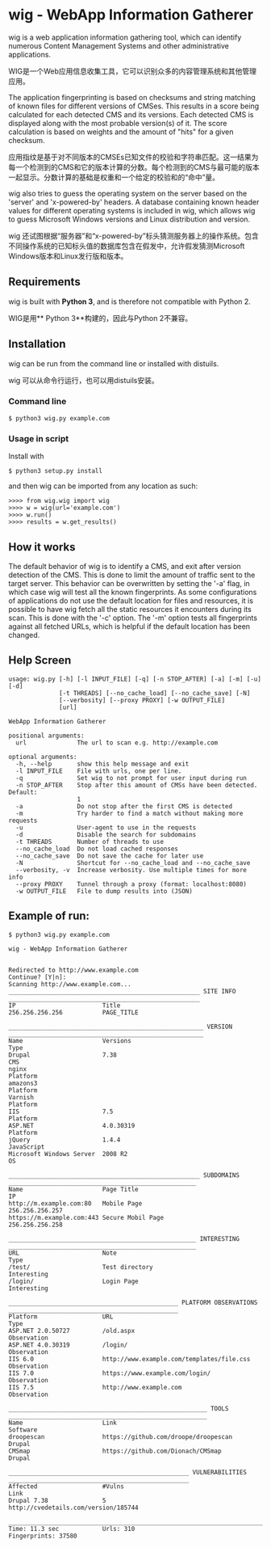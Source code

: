 # wig - WebApp Information Gatherer


wig is a web application information gathering tool, which can identify numerous Content Management Systems and other administrative applications.

WIG是一个Web应用信息收集工具，它可以识别众多的内容管理系统和其他管理应用。



The application fingerprinting is based on checksums and string matching of known files for different versions of CMSes. This results in a score being calculated for each detected CMS and its versions. Each detected CMS is displayed along with the most probable version(s) of it. The score calculation is based on weights and the amount of "hits" for a given checksum.

应用指纹是基于对不同版本的CMSEs已知文件的校验和字符串匹配。这一结果为每一个检测到的CMS和它的版本计算的分数。每个检测到的CMS与最可能的版本一起显示。分数计算的基础是权重和一个给定的校验和的“命中”量。



wig also tries to guess the operating system on the server based on the 'server' and 'x-powered-by' headers. A database containing known header values for different operating systems is included in wig, which allows wig to guess Microsoft Windows versions and Linux distribution and version. 

wig 还试图根据“服务器”和“x-powered-by”标头猜测服务器上的操作系统。包含不同操作系统的已知标头值的数据库包含在假发中，允许假发猜测Microsoft Windows版本和Linux发行版和版本。


## Requirements

wig is built with **Python 3**, and is therefore not compatible with Python 2. 

WIG是用** Python 3**构建的，因此与Python 2不兼容。



## Installation
wig can be run from the command line or installed with distuils.

wig 可以从命令行运行，也可以用distuils安装。


### Command line
```
$ python3 wig.py example.com
```


### Usage in script
Install with 
```
$ python3 setup.py install
```

and then wig can be imported from any location as such:


```
>>>> from wig.wig import wig
>>>> w = wig(url='example.com')
>>>> w.run()
>>>> results = w.get_results()
```



## How it works


The default behavior of wig is to identify a CMS, and exit after version detection of the CMS. This is done to limit the amount of traffic sent to the target server.
This behavior can be overwritten by setting the '-a' flag, in which case wig will test all the known fingerprints.
As some configurations of applications do not use the default location for files and resources, it is possible to have wig fetch all the static resources it encounters during its scan. This is done with the '-c' option.
The '-m' option tests all fingerprints against all fetched URLs, which is helpful if the default location has been changed.



## Help Screen

```
usage: wig.py [-h] [-l INPUT_FILE] [-q] [-n STOP_AFTER] [-a] [-m] [-u] [-d]
              [-t THREADS] [--no_cache_load] [--no_cache_save] [-N]
              [--verbosity] [--proxy PROXY] [-w OUTPUT_FILE]
              [url]

WebApp Information Gatherer

positional arguments:
  url              The url to scan e.g. http://example.com

optional arguments:
  -h, --help       show this help message and exit
  -l INPUT_FILE    File with urls, one per line.
  -q               Set wig to not prompt for user input during run
  -n STOP_AFTER    Stop after this amount of CMSs have been detected. Default:
                   1
  -a               Do not stop after the first CMS is detected
  -m               Try harder to find a match without making more requests
  -u               User-agent to use in the requests
  -d               Disable the search for subdomains
  -t THREADS       Number of threads to use
  --no_cache_load  Do not load cached responses
  --no_cache_save  Do not save the cache for later use
  -N               Shortcut for --no_cache_load and --no_cache_save
  --verbosity, -v  Increase verbosity. Use multiple times for more info
  --proxy PROXY    Tunnel through a proxy (format: localhost:8080)
  -w OUTPUT_FILE   File to dump results into (JSON)
```


## Example of run:

```
$ python3 wig.py example.com

wig - WebApp Information Gatherer


Redirected to http://www.example.com
Continue? [Y|n]:
Scanning http://www.example.com...
_____________________________________________________ SITE INFO _____________________________________________________
IP                        Title                                                                                      
256.256.256.256           PAGE_TITLE                                 
                                                                                                                     
______________________________________________________ VERSION ______________________________________________________
Name                      Versions                                               Type                                
Drupal                    7.38                                                   CMS                                 
nginx                                                                            Platform                            
amazons3                                                                         Platform                            
Varnish                                                                          Platform                            
IIS                       7.5                                                    Platform                            
ASP.NET                   4.0.30319                                              Platform                            
jQuery                    1.4.4                                                  JavaScript                          
Microsoft Windows Server  2008 R2                                                OS                                  
                                                                                                                     
_____________________________________________________ SUBDOMAINS ____________________________________________________
Name                      Page Title                                             IP                                  
http://m.example.com:80   Mobile Page                                            256.256.256.257                     
https://m.example.com:443 Secure Mobil Page                                      256.256.256.258                     
                                                                                                                     
____________________________________________________ INTERESTING ____________________________________________________
URL                       Note                                                   Type                                
/test/                    Test directory                                         Interesting                         
/login/                   Login Page                                             Interesting                         
                                                                                                                     
_______________________________________________ PLATFORM OBSERVATIONS _______________________________________________
Platform                  URL                                                    Type                                
ASP.NET 2.0.50727         /old.aspx                                              Observation                         
ASP.NET 4.0.30319         /login/                                                Observation                         
IIS 6.0                   http://www.example.com/templates/file.css              Observation                         
IIS 7.0                   https://www.example.com/login/                         Observation                         
IIS 7.5                   http://www.example.com                                 Observation                         
                                                                                                                     
_______________________________________________________ TOOLS _______________________________________________________
Name                      Link                                                   Software                            
droopescan                https://github.com/droope/droopescan                   Drupal                              
CMSmap                    https://github.com/Dionach/CMSmap                      Drupal                              
                                                                                                                     
__________________________________________________ VULNERABILITIES __________________________________________________
Affected                  #Vulns                                                 Link                                
Drupal 7.38               5                                                      http://cvedetails.com/version/185744
                                                                                                                     
_____________________________________________________________________________________________________________________
Time: 11.3 sec            Urls: 310                                              Fingerprints: 37580       
```
